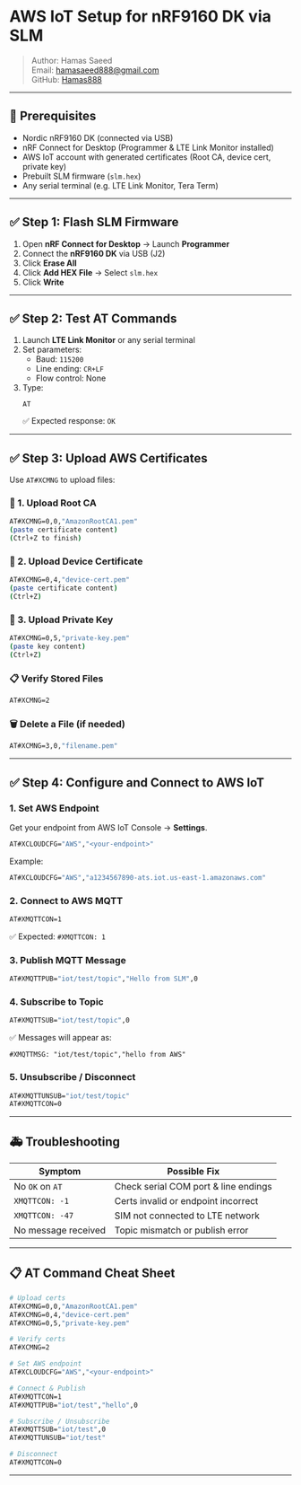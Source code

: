 # AWS IoT Setup for nRF9160 DK via SLM

> Author: Hamas Saeed\
> Email: [hamasaeed888@gmail.com](mailto\:hamasaeed888@gmail.com)\
> GitHub: [Hamas888](https://github.com/Hamas888)

---

## 🧾 Prerequisites

- Nordic nRF9160 DK (connected via USB)
- nRF Connect for Desktop (Programmer & LTE Link Monitor installed)
- AWS IoT account with generated certificates (Root CA, device cert, private key)
- Prebuilt SLM firmware (`slm.hex`)
- Any serial terminal (e.g. LTE Link Monitor, Tera Term)

---

## ✅ Step 1: Flash SLM Firmware

1. Open **nRF Connect for Desktop** → Launch **Programmer**
2. Connect the **nRF9160 DK** via USB (J2)
3. Click **Erase All**
4. Click **Add HEX File** → Select `slm.hex`
5. Click **Write**

---

## ✅ Step 2: Test AT Commands

1. Launch **LTE Link Monitor** or any serial terminal
2. Set parameters:
   - Baud: `115200`
   - Line ending: `CR+LF`
   - Flow control: None
3. Type:
   ```
   AT
   ```
   ✅ Expected response: `OK`

---

## ✅ Step 3: Upload AWS Certificates

Use `AT#XCMNG` to upload files:

### 🔐 1. Upload Root CA

```bash
AT#XCMNG=0,0,"AmazonRootCA1.pem"
(paste certificate content)
(Ctrl+Z to finish)
```

### 🔐 2. Upload Device Certificate

```bash
AT#XCMNG=0,4,"device-cert.pem"
(paste certificate content)
(Ctrl+Z)
```

### 🔐 3. Upload Private Key

```bash
AT#XCMNG=0,5,"private-key.pem"
(paste key content)
(Ctrl+Z)
```

### 📋 Verify Stored Files

```bash
AT#XCMNG=2
```

### 🗑️ Delete a File (if needed)

```bash
AT#XCMNG=3,0,"filename.pem"
```

---

## ✅ Step 4: Configure and Connect to AWS IoT

### 1. Set AWS Endpoint

Get your endpoint from AWS IoT Console → **Settings**.

```bash
AT#XCLOUDCFG="AWS","<your-endpoint>"
```

Example:

```bash
AT#XCLOUDCFG="AWS","a1234567890-ats.iot.us-east-1.amazonaws.com"
```

### 2. Connect to AWS MQTT

```bash
AT#XMQTTCON=1
```

✅ Expected: `#XMQTTCON: 1`

### 3. Publish MQTT Message

```bash
AT#XMQTTPUB="iot/test/topic","Hello from SLM",0
```

### 4. Subscribe to Topic

```bash
AT#XMQTTSUB="iot/test/topic",0
```

✅ Messages will appear as:

```
#XMQTTMSG: "iot/test/topic","hello from AWS"
```

### 5. Unsubscribe / Disconnect

```bash
AT#XMQTTUNSUB="iot/test/topic"
AT#XMQTTCON=0
```

---

## 🚑 Troubleshooting

| Symptom             | Possible Fix                         |
| ------------------- | ------------------------------------ |
| No `OK` on `AT`     | Check serial COM port & line endings |
| `XMQTTCON: -1`      | Certs invalid or endpoint incorrect  |
| `XMQTTCON: -47`     | SIM not connected to LTE network     |
| No message received | Topic mismatch or publish error      |

---

## 📋 AT Command Cheat Sheet

```bash
# Upload certs
AT#XCMNG=0,0,"AmazonRootCA1.pem"
AT#XCMNG=0,4,"device-cert.pem"
AT#XCMNG=0,5,"private-key.pem"

# Verify certs
AT#XCMNG=2

# Set AWS endpoint
AT#XCLOUDCFG="AWS","<your-endpoint>"

# Connect & Publish
AT#XMQTTCON=1
AT#XMQTTPUB="iot/test","hello",0

# Subscribe / Unsubscribe
AT#XMQTTSUB="iot/test",0
AT#XMQTTUNSUB="iot/test"

# Disconnect
AT#XMQTTCON=0
```

---
